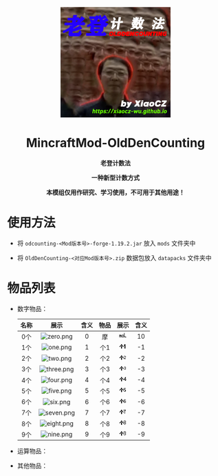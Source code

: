 <div align="center">
<img src=".\images\logo.png" alt="logo.png" width="256" height="256" />

# MincraftMod-OldDenCounting

**老登计数法**

**一种新型计数方式**

**本模组仅用作研究、学习使用，不可用于其他用途！**

</div>

# 使用方法

- 将 `odcounting-<Mod版本号>-forge-1.19.2.jar` 放入 `mods` 文件夹中

- 将 `OldDenCounting-<对应Mod版本号>.zip` 数据包放入 `datapacks` 文件夹中

# 物品列表

- 数字物品：

  | 名称 |               展示               | 含义 | 物品 |                 展示                 | 含义 |
  | :--: | :------------------------------: | :--: | :--: | :----------------------------------: | :--: |
  | 0个  |  ![zero.png](./images/zero.png)  |  0   |  摩  |     ![mol.png](./images/mol.png)     |  10  |
  | 1个  |   ![one.png](./images/one.png)   |  1   | 个1  |   ![m_one.png](./images/m_one.png)   |  -1  |
  | 2个  |   ![two.png](./images/two.png)   |  2   | 个2  |   ![m_two.png](./images/m_two.png)   |  -2  |
  | 3个  | ![three.png](./images/three.png) |  3   | 个3  | ![m_three.png](./images/m_three.png) |  -3  |
  | 4个  |  ![four.png](./images/four.png)  |  4   | 个4  |  ![m_four.png](./images/m_four.png)  |  -4  |
  | 5个  |  ![five.png](./images/five.png)  |  5   | 个5  |  ![m_five.png](./images/m_five.png)  |  -5  |
  | 6个  |   ![six.png](./images/six.png)   |  6   | 个6  |   ![m_six.png](./images/m_six.png)   |  -6  |
  | 7个  | ![seven.png](./images/seven.png) |  7   | 个7  | ![m_seven.png](./images/m_seven.png) |  -7  |
  | 8个  | ![eight.png](./images/eight.png) |  8   | 个8  | ![m_eight.png](./images/m_eight.png) |  -8  |
  | 9个  |  ![nine.png](./images/nine.png)  |  9   | 个9  |  ![m_nine.png](./images/m_nine.png)  |  -9  |

- 运算物品：

- 其他物品：